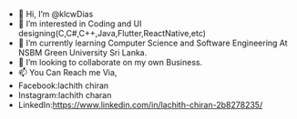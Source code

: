 - 👋 Hi, I’m @klcwDias
- 👀 I’m interested in Coding and UI designing(C,C#,C++,Java,Flutter,ReactNative,etc)
- 🌱 I’m currently learning Computer Science and Software Engineering At NSBM Green University Sri Lanka.
- 💞️ I’m looking to collaborate on my own Business.
- 📫 You Can Reach me Via,
-   Facebook:lachith chiran
-   Instagram:lachith charan
-   LinkedIn:https://www.linkedin.com/in/lachith-chiran-2b8278235/

<!---
klcwdias/klcwdias is a ✨ special ✨ repository because its `README.md` (this file) appears on your GitHub profile.
You can click the Preview link to take a look at your changes.
--->
